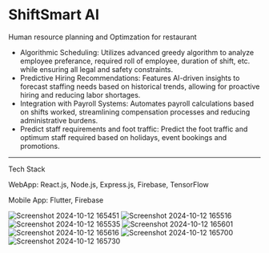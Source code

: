 <h1>ShiftSmart AI</h1>
<p>Human resource planning and Optimzation for restaurant</p>
<ul>
  <li>Algorithmic Scheduling: Utilizes advanced greedy algorithm to analyze employee preferance, required roll of employee, duration of shift, etc. while ensuring all legal and safety constraints.</li>
  <li>Predictive Hiring Recommendations: Features AI-driven insights to forecast staffing needs based on historical trends, allowing for proactive hiring and reducing labor shortages.</li>
  <li>Integration with Payroll Systems: Automates payroll calculations based on shifts worked, streamlining compensation processes and reducing administrative burdens.</li>
  <li>Predict staff requirements and foot traffic: Predict the foot traffic and optimum staff required based on holidays, event bookings and promotions.</li>
</ul>
<hr>
<p>Tech Stack</p>
<p>WebApp: React.js, Node.js, Express.js, Firebase, TensorFlow</p>
<p>Mobile App: Flutter, Firebase</p>


![Screenshot 2024-10-12 165451](https://github.com/user-attachments/assets/6792d30d-7719-4796-98ac-bd6d85fabc47)
![Screenshot 2024-10-12 165516](https://github.com/user-attachments/assets/b40083e4-01ed-4830-8032-1d96fd79ab61)
![Screenshot 2024-10-12 165535](https://github.com/user-attachments/assets/36ce5741-2ac3-498b-a190-1fc5c4d48ab9)
![Screenshot 2024-10-12 165601](https://github.com/user-attachments/assets/039ac596-2dfc-45a3-967a-1bcf13494e6b)
![Screenshot 2024-10-12 165616](https://github.com/user-attachments/assets/b43951e7-5824-440b-91ee-586d5dc13ee7)
![Screenshot 2024-10-12 165700](https://github.com/user-attachments/assets/9e3ec393-129f-4407-99a0-e5b74aeccc87)
![Screenshot 2024-10-12 165730](https://github.com/user-attachments/assets/4eb072b8-5c73-4931-beab-11cc4706f035)
